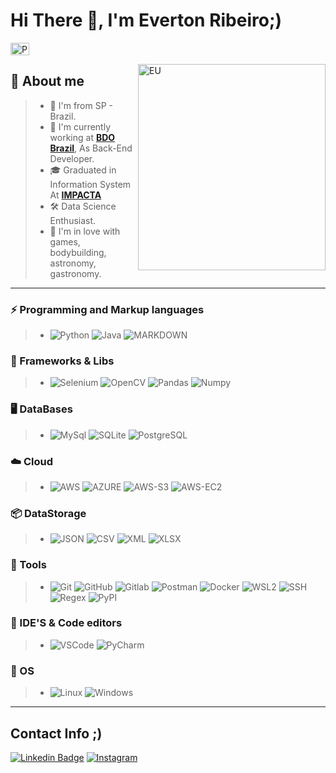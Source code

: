 # Hi There 👋, I'm **Everton Ribeiro**;)

<a href="./README-pt-br.md">
    <img src="./pt-br.jpeg"
    title="PT-BR" width="30" height="20"/>
</a>

<img src="./eu.jpeg"
title="EU" width="300" height="330" align="right" />

## 👦 About me

> * 📌 I'm from SP - Brazil.
> * 💼 I'm currently working at [**BDO Brazil**](https://www.linkedin.com/company/bdobrazil), As Back-End Developer.
> * 🎓 Graduated in Information System At [**IMPACTA**](https://www.impacta.edu.br/)
> * 🛠️ Data Science Enthusiast.
> * 🔭 I'm in love with games, bodybuilding, astronomy, gastronomy.

---------------
### ⚡ Programming and Markup languages

> * ![Python](https://img.shields.io/badge/-Python-181717?&logo=Python&logoColor=FFFFFF) ![Java](https://img.shields.io/badge/-JAVA-181717?&logo=java&logoColor=FFFFFF) ![MARKDOWN](https://img.shields.io/badge/-MD-181717?&logo=MARKDOWN&logoColor=FFFFFF) 

### 🤖 Frameworks & Libs

> * ![Selenium](https://img.shields.io/badge/-Selenium-181717?&logo=Selenium&logoColor=FFFFFF) ![OpenCV](https://img.shields.io/badge/-OpenCV-181717?&logo=OpenCV&logoColor=FFFFFF) ![Pandas](https://img.shields.io/badge/-Pandas-181717?&logo=Pandas&logoColor=FFFFFF) ![Numpy](https://img.shields.io/badge/-Numpy-181717?&logo=Numpy&logoColor=FFFFFF)

### 🖥 DataBases

> * ![MySql](https://img.shields.io/badge/-MySql-181717?&logo=MySQL&logoColor=FFFFFF) ![SQLite](https://img.shields.io/badge/-SQLite-181717?&logo=sqlite&logoColor=FFFFFF) ![PostgreSQL](https://img.shields.io/badge/-PostgreSQL-181717?&logo=postgresql&logoColor=FFFFFF)

### ☁️ Cloud

> * ![AWS](https://img.shields.io/badge/-AWS-181717?&logo=Amazon-AWS&logoColor=FFFFFF) ![AZURE](https://img.shields.io/badge/-AZURE-181717?&logo=Microsoft-Azure&logoColor=FFFFFF) ![AWS-S3](https://img.shields.io/badge/-AWS_S3-181717?&logo=AMAZON-S3&logoColor=FFFFFF) ![AWS-EC2](https://img.shields.io/badge/-AWS_EC2-181717?&logo=AMAZON-EC2&logoColor=FFFFFF)

### 📦 DataStorage

> * ![JSON](https://img.shields.io/badge/-JSON-181717?&logo=json&logoColor=FFFFFF) ![CSV](https://img.shields.io/badge/-CSV-181717?&logo=databricks&logoColor=FFFFFF) ![XML](https://img.shields.io/badge/-XML-181717?&logo=CodersRank&logoColor=FFFFFF) ![XLSX](https://img.shields.io/badge/-XLSX-181717?&logo=Microsoft+Excel&logoColor=FFFFFF)

### 🧰 Tools

> * ![Git](https://img.shields.io/badge/-Git-181717?&logo=git&logoColor=FFFFFF) ![GitHub](https://img.shields.io/badge/-GitHub-181717?&logo=GitHub&logoColor=FFFFFF) ![Gitlab](https://img.shields.io/badge/-GitLab-181717?&logo=GitLab&logoColor=FFFFFF) ![Postman](https://img.shields.io/badge/-Postman-181717?&logo=Postman&logoColor=FFFFFF) ![Docker](https://img.shields.io/badge/-Docker-181717?&logo=Docker&logoColor=FFFFFF) ![WSL2](https://img.shields.io/badge/-WSL2-181717?&logo=microsoft&logoColor=FFFFFF) ![SSH](https://img.shields.io/badge/-SSH-181717?&logo=GNU+Bash&logoColor=FFFFFF) ![Regex](https://img.shields.io/badge/-Regex-181717?&logoColor=FFFFFF)  ![PyPI](https://img.shields.io/badge/-PyPI-181717?&logo=PyPI&logoColor=FFFFFF)

### 💚 IDE'S & Code editors

> * ![VSCode](https://img.shields.io/badge/-VSCode-181717?&logo=Visual%20Studio%20Code&logoColor=FFFFFF) ![PyCharm](https://img.shields.io/badge/-PyCharm-181717?&logo=PyCharm&logoColor=FFFFFF)

### 🐧 OS

> * ![Linux](https://img.shields.io/badge/-Linux-181717?&logo=Linux&logoColor=FFFFFF) ![Windows](https://img.shields.io/badge/-Windows-181717?&logo=Windows&logoColor=FFFFFF)

---------------

## **Contact Info** ;)

[![Linkedin Badge](https://img.shields.io/badge/-LinkedIn-blue?style=flat-square&logo=Linkedin&logoColor=white)](https://www.linkedin.com/in/everton-danilo-lustosa-ribeiro-a8a419107/)  [![Instagram](https://img.shields.io/badge/-Instagram-E4405F?&logo=Instagram&logoColor=FFFFFF)](https://www.instagram.com/lribeirodanilo/)
